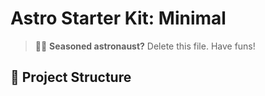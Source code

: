 # Astro Starter Kit: Minimal

> 🧑‍🚀 **Seasoned astronaust?** Delete this file. Have funs!

## 🚀 Project Structure
